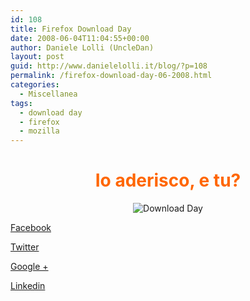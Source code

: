 ```yaml
---
id: 108
title: Firefox Download Day
date: 2008-06-04T11:04:55+00:00
author: Daniele Lolli (UncleDan)
layout: post
guid: http://www.danielelolli.it/blog/?p=108
permalink: /firefox-download-day-06-2008.html
categories:
  - Miscellanea
tags:
  - download day
  - firefox
  - mozilla
---
```

<h1 style="text-align: center;">
  <span style="color: #ff6600;">Io aderisco, e tu?</span>
</h1>

<p style="text-align: center;">
  <img title="Download Day" src="http://www.danielelolli.it/wp-content/uploads/2008/06/dday_badge_fox.png" border="0" alt="Download Day" />
</p>

<div class="container_share">
  <a href="http://www.facebook.com/sharer.php?u=http://www.danielelolli.it/firefox-download-day-06-2008.html&t=Firefox Download Day" target="_blank" class="button_purab_share facebook"><span><i class="icon-facebook"></i></span>
  
  <p>
    Facebook
  </p></a> 
  
  <a href="http://twitter.com/share?url=http://www.danielelolli.it/firefox-download-day-06-2008.html&text=Firefox Download Day" target="_blank" class="button_purab_share twitter"><span><i class="icon-twitter"></i></span>
  
  <p>
    Twitter
  </p></a> 
  
  <a href="https://plus.google.com/share?url=http://www.danielelolli.it/firefox-download-day-06-2008.html" target="_blank" class="button_purab_share google-plus"><span><i class="icon-google-plus"></i></span>
  
  <p>
    Google +
  </p></a> 
  
  <a href="http://www.linkedin.com/shareArticle?mini=true&url=http://www.danielelolli.it/firefox-download-day-06-2008.html&title=Firefox Download Day" target="_blank" class="button_purab_share linkedin"><span><i class="icon-linkedin"></i></span>
  
  <p>
    Linkedin
  </p></a>
</div>